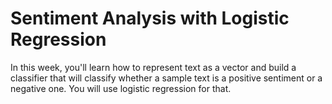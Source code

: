 # Sentiment Analysis with Logistic Regression

In this week, you'll learn how to represent text as a vector and build a classifier that will classify whether a sample text is a positive sentiment or a negative one. You will use logistic regression for that.
